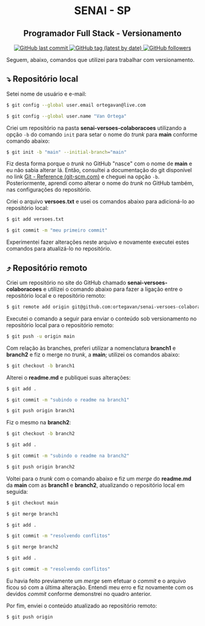 <h1 align="center">
    SENAI - SP    
</h1>
<h2 align="center">
    Programador Full Stack  -  Versionamento
</h2>

<p align="center">
    <a href="https://github.com/ortegavan/senai-versoes-colaboracoes/commits/main/README.md">
        <img alt="GitHub last commit" src="https://img.shields.io/github/last-commit/ortegavan/senai-versoes-colaboracoes?style=flat-square">
    </a>
    <a href="https://github.com/ortegavan/senai-versoes-colaboracoes/tags">
        <img alt="GitHub tag (latest by date)" src="https://img.shields.io/github/v/tag/ortegavan/senai-versoes-colaboracoes?style=flat-square">
    </a>
    <a href="https://github.com/ortegavan?tab=followers">
        <img alt="GitHub followers" src="https://img.shields.io/github/followers/ortegavan?style=flat-square">
    </a>
</p>

Seguem, abaixo, comandos que utilizei para trabalhar com versionamento.

## ⤵️ **Repositório local**

Setei nome de usuário e e-mail:

```bash
$ git config --global user.email ortegavan@live.com

$ git config --global user.name "Van Ortega"
```

Criei um repositório na pasta **senai-versoes-colaboracoes** utilizando a opção `-b` do comando `init` para setar o nome do *trunk* para **main** conforme comando abaixo:

```bash
$ git init -b "main" --initial-branch="main"
```

Fiz desta forma porque o *trunk* no GitHub "nasce" com o nome de **main** e eu não sabia alterar lá. Então, consultei a documentação do git disponível no link [Git - Reference (git-scm.com)](https://git-scm.com/docs) e cheguei na opção `-b`. Posteriormente, aprendi como alterar o nome do *trunk* no GitHub também, nas configurações do repositório.

Criei o arquivo **versoes.txt** e usei os comandos abaixo para adicioná-lo ao repositório local:

```bash
$ git add versoes.txt

$ git commit -m "meu primeiro commit"
```

Experimentei fazer alterações neste arquivo e novamente executei estes comandos para atualizá-lo no repositório.

## ⤴️ **Repositório remoto**

Criei um repositório no site do GitHub chamado **senai-versoes-colaboracoes** e utilizei o comando abaixo para fazer a ligação entre o repositório local e o repositório remoto:

```bash
$ git remote add origin git@github.com:ortegavan/senai-versoes-colaboracoes.git
```

Executei o comando a seguir para enviar o conteúdo sob versionamento no repositório local para o repositório remoto:

```bash
$ git push -u origin main
```

Com relação às branches, preferi utilizar a nomenclatura **branch1** e **branch2** e fiz o merge no *trunk*, a **main**; utilizei os comandos abaixo:

```bash
$ git checkout -b branch1
```

Alterei o **readme.md** e publiquei suas alterações:

```bash
$ git add .

$ git commit -m "subindo o readme na branch1"

$ git push origin branch1
```

Fiz o mesmo na **branch2**:

```bash
$ git checkout -b branch2

$ git add .

$ git commit -m "subindo o readme na branch2"

$ git push origin branch2
```

Voltei para o *trunk* com o comando abaixo e fiz um *merge* do **readme.md** da **main** com as **branch1** e **branch2**, atualizando o repositório local em seguida:

```bash
$ git checkout main

$ git merge branch1

$ git add .

$ git commit -m "resolvendo conflitos"

$ git merge branch2

$ git add .

$ git commit -m "resolvendo conflitos"
```

Eu havia feito previamente um *merge* sem efetuar o *commit* e o arquivo ficou só com a última alteração. Entendi meu erro e fiz novamente com os devidos *commit* conforme demonstrei no quadro anterior.

Por fim, enviei o conteúdo atualizado ao repositório remoto:

```bash
$ git push origin
```







